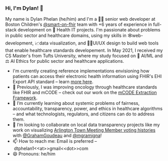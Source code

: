 ### Hi, I'm Dylan! 👋

My name is Dylan Phelan (he/him) and I'm a 🧑‍💻 senior web developer at Boston Children's [@smart-on-fhir](https://github.com/smart-on-fhir/) team with +6 years of experience in full-stack development on 🏥 Health IT projects. I'm passionate about problems in public sector and healthcare domains, using my skills in 🕸web-development, 📈data visualization, and 👨‍🎨UI/UX design to build web tools that enable healthcare standards developement. In May 2021, I received my CS Master's from Tufts University, where my study focused on 🤖 AI/ML and ⚖️ AI Ethics for public sector and healthcare applications.


- I'm currently creating reference implementations envisioning how patients can access their electronic health information using FHIR's EHI Export API standard – learn [more here](https://ehi-app.herokuapp.com/). 
- 🔭 Previously, I was improving oncology through healthcare standards like FHIR and mCODE – check out our work on the [mCODE Extraction Framework](https://github.com/mcode/mcode-extraction-framework).
- 🌱 I’m currently learning about systemic problems of fairness, accountability, transparency, power, and ethics in healthcare algorithms – and what technologists, regulators, and citizens can do to address them.
- 👯 I’m looking to collaborate on local data transparency projects like my work on visualizing [Arlington Town Meeting Member voting histories](https://github.com/Dtphelan1/arlington-ma-town-member-voting) with [@GrahamGoudeau](https://github.com/GrahamGoudeau) and [@mgramigna](https://github.com/mgramigna)!
- 📫 How to reach me: Email is preferred – dtphelan1\<\<at\>\>gmail\<\<dot\>\>com
- 😄 Pronouns: he/him
